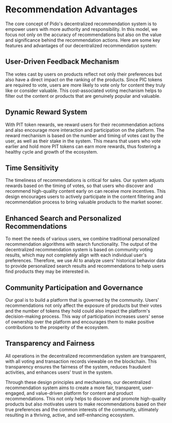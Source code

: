 # Recommendation Advantages

The core concept of Pido's decentralized recommendation system is to empower users with more authority and responsibility. In this model, we focus not only on the accuracy of recommendations but also on the value and significance behind the recommendation actions. Here are some key features and advantages of our decentralized recommendation system:

## User-Driven Feedback Mechanism

The votes cast by users on products reflect not only their preferences but also have a direct impact on the ranking of the products. Since PIC tokens are required to vote, users are more likely to vote only for content they truly like or consider valuable. This cost-associated voting mechanism helps to filter out the content or products that are genuinely popular and valuable.

## Dynamic Reward System

With PIT token rewards, we reward users for their recommendation actions and also encourage more interaction and participation on the platform. The reward mechanism is based on the number and timing of votes cast by the user, as well as their stake in the system. This means that users who vote earlier and hold more PIT tokens can earn more rewards, thus fostering a healthy cycle and growth of the ecosystem.

## Time Sensitivity

The timeliness of recommendations is critical for sales. Our system adjusts rewards based on the timing of votes, so that users who discover and recommend high-quality content early on can receive more incentives. This design encourages users to actively participate in the content filtering and recommendation process to bring valuable products to the market sooner.

## Enhanced Search and Personalized Recommendations

To meet the needs of various users, we combine traditional personalized recommendation algorithms with search functionality. The output of the decentralized recommendation system is based on community voting results, which may not completely align with each individual user's preferences. Therefore, we use AI to analyze users' historical behavior data to provide personalized search results and recommendations to help users find products they may be interested in.

## Community Participation and Governance

Our goal is to build a platform that is governed by the community. Users' recommendations not only affect the exposure of products but their votes and the number of tokens they hold could also impact the platform's decision-making process. This way of participation increases users' sense of ownership over the platform and encourages them to make positive contributions to the prosperity of the ecosystem.

## Transparency and Fairness

All operations in the decentralized recommendation system are transparent, with all voting and transaction records viewable on the blockchain. This transparency ensures the fairness of the system, reduces fraudulent activities, and enhances users' trust in the system.

Through these design principles and mechanisms, our decentralized recommendation system aims to create a more fair, transparent, user-engaged, and value-driven platform for content and product recommendations. This not only helps to discover and promote high-quality products but also motivates users to make recommendations based on their true preferences and the common interests of the community, ultimately resulting in a thriving, active, and self-enhancing ecosystem.
